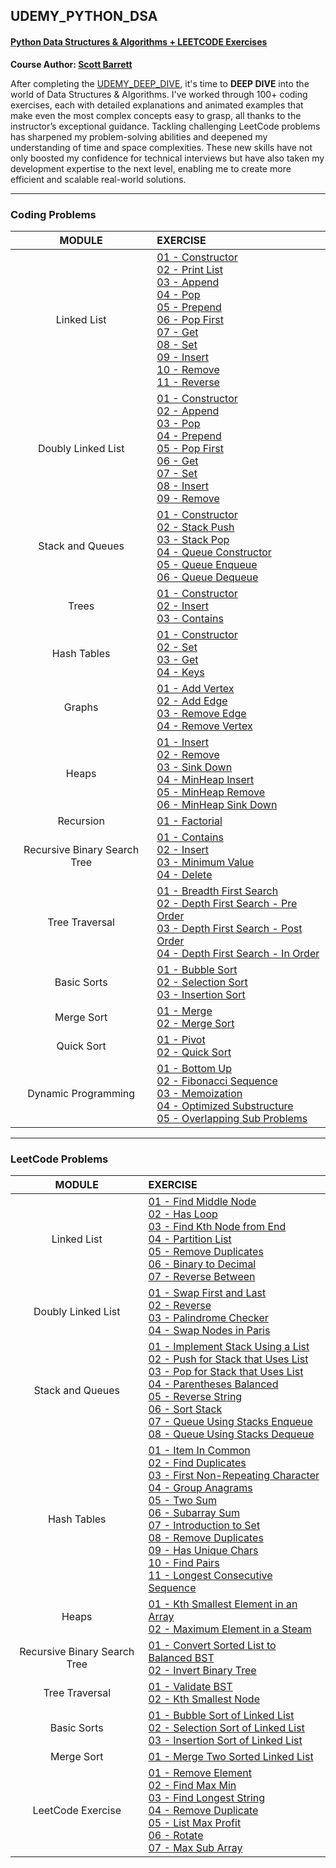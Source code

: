 ## UDEMY_PYTHON_DSA

#### [Python Data Structures & Algorithms + LEETCODE Exercises](https://www.udemy.com/course/data-structures-algorithms-python)

**Course Author: [Scott Barrett](https://www.udemy.com/user/scott-barrett-16/)**

After completing the [UDEMY_DEEP_DIVE](https://github.com/reeyan-afzal/UDEMY_PYTHON_DEEP_DIVE), it's time to **DEEP DIVE** into the world of Data Structures & Algorithms. I've worked through 100+ coding exercises, each with detailed explanations and animated examples that make even the most complex concepts easy to grasp, all thanks to the instructor’s exceptional guidance. Tackling challenging LeetCode problems has sharpened my problem-solving abilities and deepened my understanding of time and space complexities. These new skills have not only boosted my confidence for technical interviews but have also taken my development expertise to the next level, enabling me to create more efficient and scalable real-world solutions.

___

### Coding Problems

|            MODULE            | EXERCISE                                                                                                                                                                                                                                                                                                                                                                                                                                                                                                                                                                                                                                                                                 |
|:----------------------------:|:-----------------------------------------------------------------------------------------------------------------------------------------------------------------------------------------------------------------------------------------------------------------------------------------------------------------------------------------------------------------------------------------------------------------------------------------------------------------------------------------------------------------------------------------------------------------------------------------------------------------------------------------------------------------------------------------|
|         Linked List          | [01 - Constructor](01.Linked%20List/Coding/LL_01_Constructor.py)<br/> [02 - Print List](01.Linked%20List/Coding/LL_02_Print_List.py)<br/> [03 - Append](01.Linked%20List/Coding/LL_03_Append.py)<br/> [04 - Pop](01.Linked%20List/Coding/LL_04_Pop.py)<br/> [05 - Prepend](01.Linked%20List/Coding/LL_05_Prepend.py)<br/> [06 - Pop First](01.Linked%20List/Coding/LL_06_Pop_First.py)<br/> [07 - Get](01.Linked%20List/Coding/LL_07_Get.py)<br/> [08 - Set](01.Linked%20List/Coding/LL_08_Set.py)<br/> [09 - Insert](01.Linked%20List/Coding/LL_09_Insert.py)<br/> [10 - Remove](01.Linked%20List/Coding/LL_10_Remove.py)<br/> [11 - Reverse](01.Linked%20List/Coding/LL_11_Reverse.py) |
|      Doubly Linked List      | [01 - Constructor](02.Doubly%20Linked%20Lists/Coding/DLL_01_Constructor.py)<br/> [02 - Append](02.Doubly%20Linked%20Lists/Coding/DLL_02_Append.py)<br/> [03 - Pop](02.Doubly%20Linked%20Lists/Coding/DLL_03_Pop.py)<br/> [04 - Prepend](02.Doubly%20Linked%20Lists/Coding/DLL_04_Prepend.py)<br/> [05 - Pop First](02.Doubly%20Linked%20Lists/Coding/DLL_05_Pop_First.py)<br/> [06 - Get](02.Doubly%20Linked%20Lists/Coding/DLL_06_Get.py)<br/> [07 - Set](02.Doubly%20Linked%20Lists/Coding/DLL_07_Set.py)<br/> [08 - Insert](02.Doubly%20Linked%20Lists/Coding/DLL_08_Insert.py)<br/> [09 - Remove](02.Doubly%20Linked%20Lists/Coding/DLL_09_Remove.py)                                |
|       Stack and Queues       | [01 - Constructor](03.Stacks%20and%20Queues/Coding/Stack_01_Constructor.py)<br/> [02 - Stack Push](03.Stacks%20and%20Queues/Coding/Stack_02_StackPush.py)<br/> [03 - Stack Pop](03.Stacks%20and%20Queues/Coding/Stack_03_StackPop.py)<br/> [04 - Queue Constructor](03.Stacks%20and%20Queues/Coding/Queue_01_Constructor.py)<br/> [05 - Queue Enqueue](03.Stacks%20and%20Queues/Coding/Queue_02_Enqueue.py)<br/> [06 - Queue Dequeue](03.Stacks%20and%20Queues/Coding/Queue_03_Dequeue.py)                                                                                                                                                                                               |
|            Trees             | [01 - Constructor](04.Trees/BST_01_Constructor.py)<br/> [02 - Insert](04.Trees/BST_02_Insert.py)<br/> [03 - Contains](04.Trees/BST_03_Contains.py)                                                                                                                                                                                                                                                                                                                                                                                                                                                                                                                                       |
|         Hash Tables          | [01 - Constructor](05.Hash%20Tables/Coding/HT_01_Constructor.py)<br/> [02 - Set](05.Hash%20Tables/Coding/HT_02_Set.py)<br/> [03 - Get](05.Hash%20Tables/Coding/HT_03_Get.py)<br/> [04 - Keys](05.Hash%20Tables/Coding/HT_04_Keys.py)                                                                                                                                                                                                                                                                                                                                                                                                                                                     |
|            Graphs            | [01 - Add Vertex](06.Graphs/Graph_01_Add_Vertex.py)<br/> [02 - Add Edge](06.Graphs/Graph_02_Add_Edge.py)<br/> [03 - Remove Edge](06.Graphs/Graph_03_Remove_Edge.py)<br/> [04 - Remove Vertex](06.Graphs/Graph_04_Remove_Vertex.py)                                                                                                                                                                                                                                                                                                                                                                                                                                                       |
|            Heaps             | [01 - Insert](07.Heaps/Coding/Heap_01_Insert.py)<br/> [02 - Remove](07.Heaps/Coding/Heap_02_Remove.py)<br/> [03 - Sink Down](07.Heaps/Coding/Heap_03_Sink_Down.py)<br/> [04 - MinHeap Insert](07.Heaps/Coding/Heap_04_MinHeap_Insert.py)<br/> [05 - MinHeap Remove](07.Heaps/Coding/Heap_05_MinHeap_Remove.py)<br/> [06 - MinHeap Sink Down](07.Heaps/Coding/Heap_06_MinHeap_Sink_Down.py)                                                                                                                                                                                                                                                                                               |
|          Recursion           | [01 - Factorial](08.Recursion/Recursion_Factorial.py)                                                                                                                                                                                                                                                                                                                                                                                                                                                                                                                                                                                                                                    |
| Recursive Binary Search Tree | [01 - Contains](09.Recursive%20Binary%20Search%20Tree/Coding/rBST_01_Contains.py)<br/> [02 - Insert](09.Recursive%20Binary%20Search%20Tree/Coding/rBST_02_Insert.py)<br/> [03 - Minimum Value](09.Recursive%20Binary%20Search%20Tree/Coding/rBST_03_Minimum_Value.py)<br/> [04 - Delete](09.Recursive%20Binary%20Search%20Tree/Coding/rBST_04_Delete.py)                                                                                                                                                                                                                                                                                                                                 |
|        Tree Traversal        | [01 - Breadth First Search](09.Tree%20Traversal/Coding/BFS_01_Breadth_First_Search.py)<br/> [02 - Depth First Search - Pre Order](09.Tree%20Traversal/Coding/DFS_02_PreOrder.py)<br/> [03 - Depth First Search - Post Order](09.Tree%20Traversal/Coding/DFS_03_PostOrder.py)<br/> [04 - Depth First Search - In Order](09.Tree%20Traversal/Coding/DFS_04_InOrder.py)                                                                                                                                                                                                                                                                                                                     |
|         Basic Sorts          | [01 - Bubble Sort](10.Basic%20Sorts/Coding/Sorts_01_Bubble_Sort.py)<br/> [02 - Selection Sort](10.Basic%20Sorts/Coding/Sorts_02_Selection_Sort.py)<br/> [03 - Insertion Sort](10.Basic%20Sorts/Coding/Sorts_03_Insertion_Sort.py)                                                                                                                                                                                                                                                                                                                                                                                                                                                        |
|          Merge Sort          | [01 - Merge](11.Merge%20Sort/Coding/Merge.py)<br/> [02 - Merge Sort](11.Merge%20Sort/Coding/Merge_Sort.py)                                                                                                                                                                                                                                                                                                                                                                                                                                                                                                                                                                               |
|          Quick Sort          | [01 - Pivot](12.Quick%20Sort/Pivot.py)<br/> [02 - Quick Sort](12.Quick%20Sort/Quick_Sort.py)                                                                                                                                                                                                                                                                                                                                                                                                                                                                                                                                                                                             |
|     Dynamic Programming      | [01 - Bottom Up](13.Dynamic%20Programming/Bottom_Up.py)<br/> [02 - Fibonacci Sequence]()<br/> [03 - Memoization](13.Dynamic%20Programming/Fibonacci_Sequence.py)<br/> [04 - Optimized Substructure](13.Dynamic%20Programming/Optimized_Substructure.py)<br/> [05 - Overlapping Sub Problems](13.Dynamic%20Programming/Overlapping_Subproblems.py)                                                                                                                                                                                                                                                                                                                                        |

___

### LeetCode Problems

|            MODULE            | EXERCISE                                                                                                                                                                                                                                                                                                                                                                                                                                                                                                                                                                                                                                                                                                                                                                                                                                                                                                                                 |
|:----------------------------:|:-----------------------------------------------------------------------------------------------------------------------------------------------------------------------------------------------------------------------------------------------------------------------------------------------------------------------------------------------------------------------------------------------------------------------------------------------------------------------------------------------------------------------------------------------------------------------------------------------------------------------------------------------------------------------------------------------------------------------------------------------------------------------------------------------------------------------------------------------------------------------------------------------------------------------------------------|
|         Linked List          | [01 - Find Middle Node](01.Linked%20List/LeetCode/LL_01_Find_Middle_Node.py)<br/> [02 - Has Loop](01.Linked%20List/LeetCode/LL_02_Has_Loop.py)<br/> [03 - Find Kth Node from End](01.Linked%20List/LeetCode/LL_03_Find_Kth_Node_from_End.py)<br/> [04 - Partition List](01.Linked%20List/LeetCode/LL_04_Partition_List.py)<br/> [05 - Remove Duplicates](01.Linked%20List/LeetCode/LL_05_Remove_Duplicates.py)<br/> [06 - Binary to Decimal](01.Linked%20List/LeetCode/LL_06_Binary_to_Decimal.py)<br/> [07 - Reverse Between](01.Linked%20List/LeetCode/LL_07_Reverse_Between.py)                                                                                                                                                                                                                                                                                                                                                       |
|      Doubly Linked List      | [01 - Swap First and Last](02.Doubly%20Linked%20Lists/LeetCode/DLL_01_Swap_First_and_Last.py)<br/> [02 - Reverse](02.Doubly%20Linked%20Lists/LeetCode/DLL_02_Reverse.py)<br/> [03 - Palindrome Checker](02.Doubly%20Linked%20Lists/LeetCode/DLL_03_Palindrome_Checker.py)<br/> [04 - Swap Nodes in Paris](02.Doubly%20Linked%20Lists/LeetCode/DLL_04_Swap_Nodes_in_Paris.py)                                                                                                                                                                                                                                                                                                                                                                                                                                                                                                                                                             |                                                                                                                                                                   
|       Stack and Queues       | [01 - Implement Stack Using a List](03.Stacks%20and%20Queues/LeetCode/Stack_01_Implement_Stack_Using_a_List.py)<br/> [02 - Push for Stack that Uses List](03.Stacks%20and%20Queues/LeetCode/Stack_02_Push_for_Stack_that_Uses_List.py)<br/> [03 - Pop for Stack that Uses List](03.Stacks%20and%20Queues/LeetCode/Stack_03_Pop_for_Stack_that_Uses_List.py)<br/> [04 - Parentheses Balanced](03.Stacks%20and%20Queues/LeetCode/Stack_04_Parentheses_Balanced.py)<br/> [05 - Reverse String](03.Stacks%20and%20Queues/LeetCode/Stack_05_Reverse_String.py)<br/> [06 - Sort Stack](03.Stacks%20and%20Queues/LeetCode/Stack_06_Sort_Stack.py)<br/> [07 - Queue Using Stacks Enqueue](03.Stacks%20and%20Queues/LeetCode/Stack_07_Queue_Using_Stacks_Enqueue.py)<br/> [08 - Queue Using Stacks Dequeue](03.Stacks%20and%20Queues/LeetCode/Stack_08_Queue_Using_Stacks_Dequeue.py)                                                             |
|         Hash Tables          | [01 - Item In Common](05.Hash%20Tables/LeetCode/HT_01_Item_In_Common.py)<br/> [02 - Find Duplicates](05.Hash%20Tables/LeetCode/HT_02_Find_Duplicates.py)<br/> [03 - First Non-Repeating Character](05.Hash%20Tables/LeetCode/HT_03_First_Non-Repeating_Character.py)<br/> [04 - Group Anagrams](05.Hash%20Tables/LeetCode/HT_04_Group_Anagrams.py)<br/> [05 - Two Sum](05.Hash%20Tables/LeetCode/HT_05_Two_Sum.py)<br/> [06 - Subarray Sum](05.Hash%20Tables/LeetCode/HT_06_Subarray_Sum.py)<br/> [07 - Introduction to Set](05.Hash%20Tables/LeetCode/SET_07_Introduction.py)<br/> [08 - Remove Duplicates](05.Hash%20Tables/LeetCode/SET_08_Remove_Duplicates.py)<br/> [09 - Has Unique Chars](05.Hash%20Tables/LeetCode/SET_09_Has_Unique_Chars.py)<br/> [10 - Find Pairs](05.Hash%20Tables/LeetCode/SET_10_Find_Pairs.py)<br/> [11 - Longest Consecutive Sequence](05.Hash%20Tables/LeetCode/SET_11_Longest_Consecutive_Sequence.py) |
|            Heaps             | [01 - Kth Smallest Element in an Array](07.Heaps/LeetCode/Heap_01_Kth_Smallest_Element_in_an_Array.py)<br/> [02 - Maximum Element in a Steam](07.Heaps/LeetCode/Heap_02_Maximum_Element_in_a_Steam.py)                                                                                                                                                                                                                                                                                                                                                                                                                                                                                                                                                                                                                                                                                                                                   |
| Recursive Binary Search Tree | [01 - Convert Sorted List to Balanced BST](09.Recursive%20Binary%20Search%20Tree/LeetCode/rBST_01_Convert_Sorted_List_to_Balanced_BST.py)<br/> [02 - Invert Binary Tree](09.Recursive%20Binary%20Search%20Tree/LeetCode/rBST_02_Invert_Binary_Tree.py)                                                                                                                                                                                                                                                                                                                                                                                                                                                                                                                                                                                                                                                                                   |
|        Tree Traversal        | [01 - Validate BST](09.Tree%20Traversal/LeetCode/BST_01_Validate_BST.py)<br/> [02 - Kth Smallest Node](09.Tree%20Traversal/LeetCode/BST_02_Kth_Smallest_Node.py)                                                                                                                                                                                                                                                                                                                                                                                                                                                                                                                                                                                                                                                                                                                                                                         |
|         Basic Sorts          | [01 - Bubble Sort of Linked List](10.Basic%20Sorts/LeetCode/Sorts_01_Bubble_Sort_of_LL.py)<br/> [02 - Selection Sort of Linked List](10.Basic%20Sorts/LeetCode/Sorts_02_Selection_Sort_of_LL.py)<br/> [03 - Insertion Sort of Linked List](10.Basic%20Sorts/LeetCode/Sorts_03_Insertion_Sort_of_LL.py)                                                                                                                                                                                                                                                                                                                                                                                                                                                                                                                                                                                                                                   |
|          Merge Sort          | [01 - Merge Two Sorted Linked List](11.Merge%20Sort/LeetCode/Merge_Two_Sorted_LL.py)                                                                                                                                                                                                                                                                                                                                                                                                                                                                                                                                                                                                                                                                                                                                                                                                                                                     |
|      LeetCode Exercise       | [01 - Remove Element](14.LeetCode%20Exercises/List_01_Remove_Element.py)<br/> [02 - Find Max Min](14.LeetCode%20Exercises/List_02_Find_Max_Min.py)<br/> [03 - Find Longest String](14.LeetCode%20Exercises/List_03_Find_Longest_String.py)<br/> [04 - Remove Duplicate](14.LeetCode%20Exercises/List_04_Remove_Duplicate.py)<br/> [05 - List Max Profit](14.LeetCode%20Exercises/List_05_List_Max_Profit.py)<br/> [06 - Rotate](14.LeetCode%20Exercises/List_06_Rotate.py)<br/> [07 - Max Sub Array](14.LeetCode%20Exercises/List_07_Max_Sub_Array.py)                                                                                                                                                                                                                                                                                                                                                                                   |